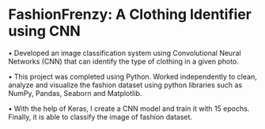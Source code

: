 # FashionFrenzy: A Clothing Identifier using CNN

• Developed an image classification system using Convolutional Neural Networks (CNN) that can identify the type of clothing in a given photo. 

• This project was completed using Python. Worked independently to clean, analyze and visualize the fashion dataset using python libraries such as NumPy, Pandas, Seaborn and Matplotlib. 

• With the help of Keras, I create a CNN model and train it with 15 epochs. Finally, it is able to classify the image of fashion dataset.

